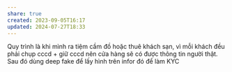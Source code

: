 ```yaml
---
share: true
created: 2023-09-05T16:17
updated: 2024-07-27T18:33
---
```

Quy trình là khi mình ra tiệm cầm đồ hoặc thuê khách sạn, vì mỗi khách đều phải chụp cccd + giữ cccd nên cửa hàng sẽ có được thông tin người thật. Sau đó dùng deep fake để lấy hình trên infor đó để làm KYC
